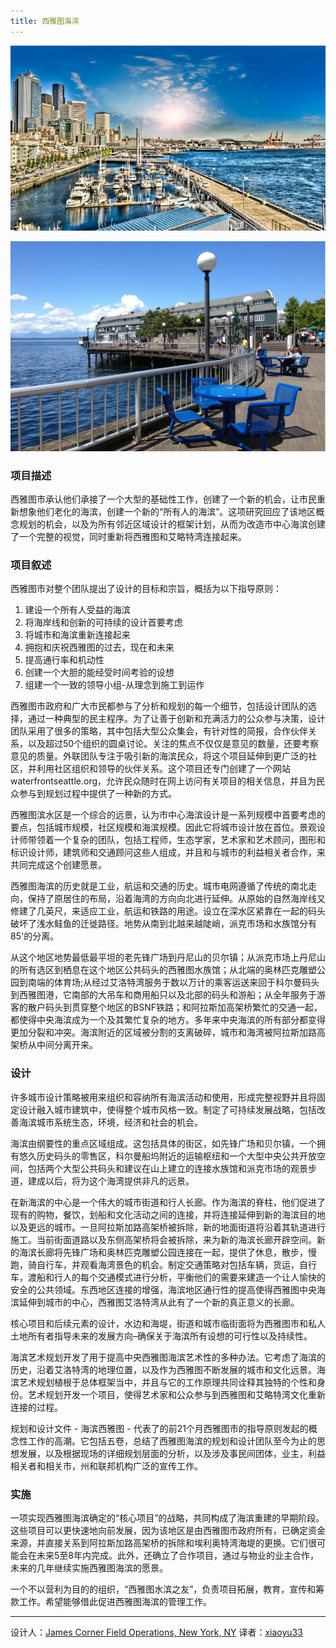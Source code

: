 ```yaml
---
title: 西雅图海滨
---
```


![西雅图海滨](/img/xythb-1.jpg)

![西雅图海滨](/img/xythb-2.jpeg)

### 项目描述 ###
西雅图市承认他们承接了一个大型的基础性工作，创建了一个新的机会，让市民重新想象他们老化的海滨，创建一个新的“所有人的海滨”。这项研究回应了该地区概念规划的机会，以及为所有邻近区域设计的框架计划，从而为改造市中心海滨创建了一个完整的视觉，同时重新将西雅图和艾略特湾连接起来。

### 项目叙述 ###
西雅图市对整个团队提出了设计的目标和宗旨，概括为以下指导原则：

1. 建设一个所有人受益的海滨
1. 将海岸线和创新的可持续的设计首要考虑
1. 将城市和海滨重新连接起来
1. 拥抱和庆祝西雅图的过去，现在和未来
1. 提高通行率和机动性
1. 创建一个大胆的能经受时间考验的设想
1. 组建一个一致的领导小组-从理念到施工到运作

西雅图市政府和广大市民都参与了分析和规划的每一个细节，包括设计团队的选择，通过一种典型的民主程序。为了让善于创新和充满活力的公众参与决策，设计团队采用了很多的策略，其中包括大型公众集会，有针对性的简报，合作伙伴关系，以及超过50个组织的圆桌讨论。关注的焦点不仅仅是意见的数量，还要考察意见的质量。外联团队专注于吸引新的海滨民众，将这个项目延伸到更广泛的社区，并利用社区组织和领导的伙伴关系。这个项目还专门创建了一个网站waterfrontseattle.org，允许民众随时在网上访问有关项目的相关信息，并且为民众参与到规划过程中提供了一种新的方式。

西雅图滨水区是一个综合的远景，认为市中心海滨设计是一系列规模中首要考虑的要点，包括城市规模，社区规模和海滨规模。因此它将城市设计放在首位。景观设计师带领着一个复杂的团队，包括工程师，生态学家，艺术家和艺术顾问，图形和标识设计师，建筑师和交通顾问这些人组成，并且和与城市的利益相关者合作，来共同完成这个创建愿景。

西雅图海滨的历史就是工业，航运和交通的历史。城市电网遵循了传统的南北走向，保持了原居住的布局，沿着海湾的方向向北进行延伸。从原始的自然海岸线又修建了几英尺，来适应工业，航运和铁路的用途。设立在深水区紧靠在一起的码头破坏了浅水鲑鱼的迁徙路径。地势从南到北越来越陡峭，派克市场和水族馆分有85'的分离。

从这个地区地势最低最平坦的老先锋广场到丹尼山的贝尔镇；从派克市场上丹尼山的所有选区到栖息在这个地区公共码头的西雅图水族馆；从北端的奥林匹克雕塑公园到南端的体育场;从经过艾洛特湾服务于数以万计的乘客运送来回于科尔曼码头到西雅图港，它南部的大吊车和商用船只以及北部的码头和游船；从全年服务于游客的散户码头到贯穿整个地区的BSNF铁路；和阿拉斯加高架桥繁忙的交通一起，都使得中央海滨成为一个及其繁忙复杂的地方。多年来中央海滨的所有部分都变得更加分裂和冲突。海滨附近的区域被分割的支离破碎，城市和海湾被阿拉斯加路高架桥从中间分离开来。

### 设计 ###
许多城市设计策略被用来组织和容纳所有海滨活动和使用，形成完整视野并且将固定设计融入城市建筑中，使得整个城市风格一致。制定了可持续发展战略，包括改善海滨城市系统生态，环境，经济和社会的机会。

海滨由纲要性的重点区域组成。这包括具体的街区，如先锋广场和贝尔镇，一个拥有悠久历史码头的零售区，科尔曼船坞附近的运输枢纽和一个大型中央公共开放空间，包括两个大型公共码头和建议在山上建立的连接水族馆和派克市场的观景步道，建成以后，将为这个海湾提供非凡的远景。

在新海滨的中心是一个伟大的城市街道和行人长廊。作为海滨的脊柱，他们促进了现有的购物，餐饮，划船和文化活动之间的连接，并将连接延伸到新的海滨目的地以及更远的城市。一旦阿拉斯加路高架桥被拆除，新的地面街道将沿着其轨道进行施工。当前街面道路以及东侧高架桥将会被拆除，来为新的海滨长廊开辟空间。新的海滨长廊将先锋广场和奥林匹克雕塑公园连接在一起，提供了休息，散步，慢跑，骑自行车，并观看海湾景色的机会。制定交通策略对包括车辆，货运，自行车，渡船和行人的每个交通模式进行分析，平衡他们的需要来建造一个让人愉快的安全的公共领域。东西地区连接的增强，海滨地区通行性的提高使得西雅图中央海滨延伸到城市的中心，西雅图艾洛特湾从此有了一个新的真正意义的长廊。

核心项目和后续元素的设计，水边和海堤，街道和城市临街面将为西雅图市和私人土地所有者指导未来的发展方向–确保关于海滨所有设想的可行性以及持续性。

海滨艺术规划开发了用于提高中央西雅图海滨艺术性的多种办法。它考虑了海滨的历史，沿着艾洛特湾的地理位置，以及作为西雅图不断发展的城市和文化远景。海滨艺术规划植根于总体框架当中，并且与它的工作原理共同诠释其独特的个性和身份。艺术规划开发一个项目，使得艺术家和公众参与到西雅图和艾略特湾文化重新连接的过程。

规划和设计文件 - 海滨西雅图 - 代表了的前21个月西雅图市的指导原则发起的概念性工作的高潮。它包括五卷，总结了西雅图海滨的规划和设计团队至今为止的思想发展，以及根据现场的详细规划层面的分析，以及涉及事民间团体，业主，利益相关者和相关市，州和联邦机构广泛的宣传工作。

### 实施 ###
一项实现西雅图海滨确定的“核心项目”的战略，共同构成了海滨重建的早期阶段。这些项目可以更快速地向前发展，因为该地区是由西雅图市政府所有，已确定资金来源，并直接关系到阿拉斯加路高架桥的拆除和埃利奥特湾海堤的更换。它们很可能会在未来5至8年内完成。此外，还确立了合作项目，通过与物业的业主合作，未来的几年继续实施西雅图海滨的愿景。

一个不以营利为目的的组织，“西雅图水滨之友”，负责项目拓展，教育，宣传和筹款工作。希望能够借此促进西雅图海滨的管理工作。

--------------------------------------------------------------------------------


设计人：[James Corner Field Operations, New York, NY][a]
译者：[xiaoyu33](https://github.com/xiaoyu33)


[a]:http://www.fieldoperations.net/home.html
